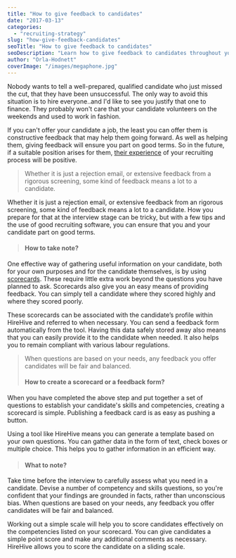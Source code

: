 ```yaml
---
title: "How to give feedback to candidates"
date: "2017-03-13"
categories:
  - "recruiting-strategy"
slug: "how-give-feedback-candidates"
seoTitle: "How to give feedback to candidates"
seoDescription: "Learn how to give feedback to candidates throughout your recruitment process with the help of recruitment software HireHive!"
author: "Orla-Hodnett"
coverImage: "/images/megaphone.jpg"
---
```


Nobody wants to tell a well-prepared, qualified candidate who just missed the cut, that they have been unsuccessful. The only way to avoid this situation is to hire everyone..and I'd like to see you justify that one to finance. They probably won't care that your candidate volunteers on the weekends and used to work in fashion.

If you can't offer your candidate a job, the least you can offer them is constructive feedback that may help them going forward. As well as helping them, giving feedback will ensure you part on good terms. So in the future, if a suitable position arises for them, [their experience](http://hirehive.io/blog/candidate-experience-101/) of your recruiting process will be positive.

> Whether it is just a rejection email, or extensive feedback from a rigorous screening, some kind of feedback means a lot to a candidate.

Whether it is just a rejection email, or extensive feedback from an rigorous screening, some kind of feedback means a lot to a candidate. How you prepare for that at the interview stage can be tricky, but with a few tips and the use of good recruiting software, you can ensure that you and your candidate part on good terms.

> #### **How to take note?**

One effective way of gathering useful information on your candidate, both for your own purposes and for the candidate themselves, is by using [scorecards](http://hirehive.io/blog/candidate-scorecards/). These require little extra work beyond the questions you have planned to ask. Scorecards also give you an easy means of providing feedback. You can simply tell a candidate where they scored highly and where they scored poorly.

These scorecards can be associated with the candidate’s profile within HireHive and referred to when necessary. You can send a feedback form automatically from the tool. Having this data safely stored away also means that you can easily provide it to the candidate when needed. It also helps you to remain compliant with various labour regulations.

> When questions are based on your needs, any feedback you offer candidates will be fair and balanced.
>
> #### **How to create a scorecard or a feedback form?**

When you have completed the above step and put together a set of questions to establish your candidate's skills and competencies, creating a scorecard is simple. Publishing a feedback card is as easy as pushing a button.

Using a tool like HireHive means you can generate a template based on your own questions. You can gather data in the form of text, check boxes or multiple choice. This helps you to gather information in an efficient way.

> #### **What to note?**

Take time before the interview to carefully assess what you need in a candidate. Devise a number of competency and skills questions, so you're confident that your findings are grounded in facts, rather than unconscious bias. When questions are based on your needs, any feedback you offer candidates will be fair and balanced.

Working out a simple scale will help you to score candidates effectively on the competencies listed on your scorecard. You can give candidates a simple point score and make any additional comments as necessary. HireHive allows you to score the candidate on a sliding scale.
